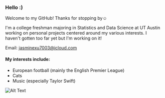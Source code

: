 ### Hello :)

Welcome to my GitHub! Thanks for stopping by☺️

I'm a college freshman majoring in Statistics and Data Science at UT Austin working on personal projects centered around my various interests. I haven't gotten too far yet but I'm working on it!

Email: jasminexu7003@icloud.com

#### My interests include: 
- European football (mainly the English Premier League)
- Cats
- Music (especially Taylor Swift)

![Alt Text](https://media.giphy.com/media/khFLsniJPR4hT7RicK/giphy.gif)


